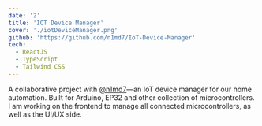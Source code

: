 ```yaml
---
date: '2'
title: 'IOT Device Manager'
cover: './iotDeviceManager.png'
github: 'https://github.com/n1md7/IoT-Device-Manager'
tech:
  - ReactJS
  - TypeScript
  - Tailwind CSS
---
```


A collaborative project with [@n1md7](https://github.com/n1md7)—an IoT device manager for our home automation.
Built for Arduino, EP32 and other collection of microcontrollers.
I am working on the frontend to manage all connected microcontrollers, as well as the UI/UX side.

